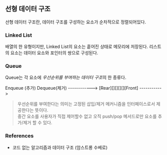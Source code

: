 ## 선형 데이터 구조
선형 데이터 구조란, 데이터 구조를 구성하는 요소가 순차적으로 정렬되어있다.

### Linked List
배열의 한 유형이지만, Linked List의 요소는 흩어진 상태로 메모리에 저장된다.
리스트의 요소는 데이터 요소와 포인터의 쌍으로 구성된다.


### Queue
Queue는 각 요소에 *우선순위를 부여하는 데이터 구조*의 한 종류다.

Enqueue (추가)                       Dequeue(제거)
------------> [Rear][][][][][Front] ----------->

> 우선순위를 부여한다는 의미는 고정된 삽입/제거 메커니즘을 인터페이스로서 제공한다는 뜻이다.\
> 중간 요소를 사용자가 직접 제어할수 없고 오직 push/pop 메서드로만 요소를 추가/제거 할 수 있다.




### References
- 코드 없는 알고리즘과 데이터 구조 (암스트롱 수베로)